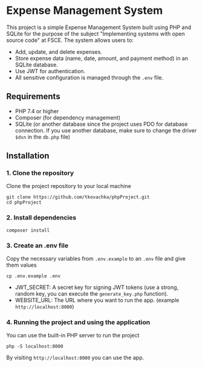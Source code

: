 # Expense Management System

This project is a simple Expense Management System built using PHP and SQLite for the purpose of the subject "Implementing systems with open source code" at FSCE.
The system allows users to:

- Add, update, and delete expenses.
- Store expense data (name, date, amount, and payment method) in an SQLite database.
- Use JWT for authentication.
- All sensitive configuration is managed through the `.env` file.

## Requirements

- PHP 7.4 or higher
- Composer (for dependency management)
- SQLite (or another database since the project uses PDO for database connection. If you use another database, make sure to change the driver `$dsn` in the `db.php` file)

## Installation

### 1. Clone the repository

Clone the project repository to your local machine

```
git clone https://github.com/tkovachka/phpProject.git
cd phpProject
```

### 2. Install dependencies
```
composer install
```


### 3. Create an .env file
Copy the necessary variables from `.env.example` to an `.env` file and give them values
```
cp .env.example .env
```
- JWT_SECRET: A secret key for signing JWT tokens (use a strong, random key, you can execute the `generate_key.php` function).
- WEBSITE_URL: The URL where you want to run the app. (example `http://localhost:8000`)
  

### 4. Running the project and using the application
You can use the built-in PHP server to run the project
```
php -S localhost:8000
```
By visiting `http://localhost:8000` you can use the app.

